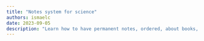 ```yaml
---
title: "Notes system for science"
authors: ismaelc
date: 2023-09-05
description: "Learn how to have permanent notes, ordered, about books, documentations, websites, software, etc."
---
```

